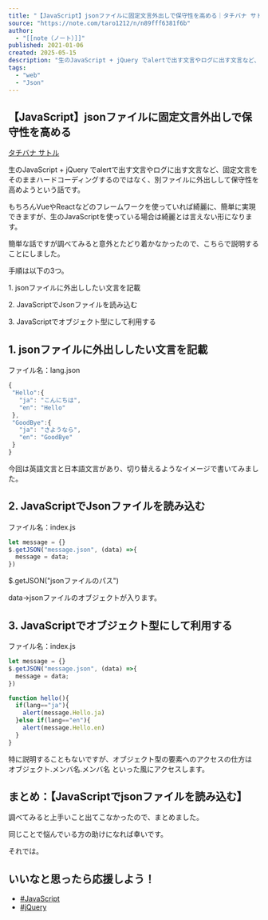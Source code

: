 ```yaml
---
title: "【JavaScript】jsonファイルに固定文言外出しで保守性を高める｜タチバナ サトル"
source: "https://note.com/taro1212/n/n89fff6381f6b"
author:
  - "[[note（ノート）]]"
published: 2021-01-06
created: 2025-05-15
description: "生のJavaScript + jQuery でalertで出す文言やログに出す文言など、固定文言をそのままハードコーディングするのではなく、別ファイルに外出しして保守性を高めようという話です。  もちろんVueやReactなどのフレームワークを使っていれば綺麗に、簡単に実現できますが、生のJavaScriptを使っている場合は綺麗とは言えない形になります。  簡単な話ですが調べてみると意外とたどり着かなかったので、こちらで説明することにしました。  手順は以下の3つ。  1. jsonファイルに外出ししたい文言を記載  2. JavaScriptでJsonファイルを読み込む  3. J"
tags:
  - "web"
  - "Json"
---
```

## 【JavaScript】jsonファイルに固定文言外出しで保守性を高める

[タチバナ サトル](https://note.com/taro1212)

生のJavaScript + jQuery でalertで出す文言やログに出す文言など、固定文言をそのままハードコーディングするのではなく、別ファイルに外出しして保守性を高めようという話です。

もちろんVueやReactなどのフレームワークを使っていれば綺麗に、簡単に実現できますが、生のJavaScriptを使っている場合は綺麗とは言えない形になります。

簡単な話ですが調べてみると意外とたどり着かなかったので、こちらで説明することにしました。

手順は以下の3つ。

1\. jsonファイルに外出ししたい文言を記載

2\. JavaScriptでJsonファイルを読み込む

3\. JavaScriptでオブジェクト型にして利用する

## 1\. jsonファイルに外出ししたい文言を記載

ファイル名：lang.json

```javascript
{
 "Hello":{
   "ja": "こんにちは",
   "en": "Hello"
 },
 "GoodBye":{
   "ja": "さようなら",
   "en": "GoodBye"
 }
}
```

今回は英語文言と日本語文言があり、切り替えるようなイメージで書いてみました。

## 2\. JavaScriptでJsonファイルを読み込む

ファイル名：index.js

```typescript
let message = {}
$.getJSON("message.json", (data) =>{
  message = data;
})
```

$.getJSON("jsonファイルのパス")

data→jsonファイルのオブジェクトが入ります。

## 3\. JavaScriptでオブジェクト型にして利用する

ファイル名：index.js

```typescript
let message = {}
$.getJSON("message.json", (data) =>{
  message = data;
})

function hello(){
  if(lang=="ja"){
    alert(message.Hello.ja)
  }else if(lang=="en"){
    alert(message.Hello.en)
  }
}
```

特に説明することもないですが、オブジェクト型の要素へのアクセスの仕方は オブジェクト.メンバ名.メンバ名 といった風にアクセスします。

## まとめ：【JavaScriptでjsonファイルを読み込む】

調べてみると上手いこと出てこなかったので、まとめました。

同じことで悩んでいる方の助けになれば幸いです。

それでは。

## いいなと思ったら応援しよう！

- [
	#JavaScript
	](https://note.com/hashtag/JavaScript)
- [
	#jQuery
	](https://note.com/hashtag/jQuery)
